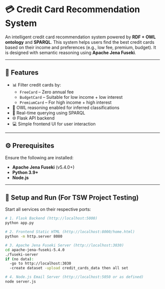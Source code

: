 # 💳 Credit Card Recommendation System

An intelligent credit card recommendation system powered by **RDF + OWL ontology** and **SPARQL**. This system helps users find the best credit cards based on their income and preferences (e.g., low fee, premium, budget). It is designed with semantic reasoning using **Apache Jena Fuseki**.

---

## 🚀 Features

- 📊 Filter credit cards by:
  - `FreeCard` – Zero annual fee
  - `BudgetCard` – Suitable for low income + low interest
  - `PremiumCard` – For high income + high interest
- 🧠 OWL reasoning enabled for inferred classifications
- 🔎 Real-time querying using SPARQL
- 🌐 Flask API backend
- 💻 Simple frontend UI for user interaction

---

## ⚙️ Prerequisites

Ensure the following are installed:

- **Apache Jena Fuseki** (v5.4.0+)
- **Python 3.9+**
- **Node.js**

---

## 🧪 Setup and Run (For TSW Project Testing)

Start all services on their respective ports:

```bash
# 1. Flask Backend (http://localhost:5000)
python app.py

# 2. Frontend Static HTML (http://localhost:8000/home.html)
python -m http.server 8080

# 3. Apache Jena Fuseki Server (http://localhost:3030)
cd apache-jena-fuseki-5.4.0
./fuseki-server
if (no data):
  -go to http://localhost:3030
  -create dataset -upload credit_cards_data then all set

# 4. Node.js Email Server (http://localhost:5050 or as defined)
node server.js
